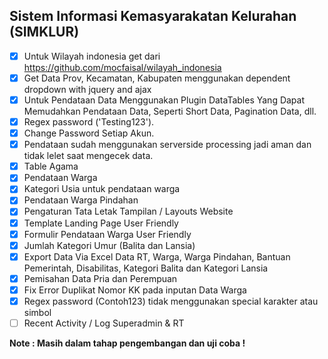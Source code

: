 ## Sistem Informasi Kemasyarakatan Kelurahan (SIMKLUR)

- [x] Untuk Wilayah indonesia get dari https://github.com/mocfaisal/wilayah_indonesia
- [x] Get Data Prov, Kecamatan, Kabupaten menggunakan dependent dropdown with jquery and ajax
- [x] Untuk Pendataan Data Menggunakan Plugin DataTables Yang Dapat Memudahkan Pendataan Data, Seperti Short Data, Pagination Data, dll.
- [x] Regex password ('Testing123').
- [x] Change Password Setiap Akun.
- [x] Pendataan sudah menggunakan serverside processing jadi aman dan tidak lelet saat mengecek data.
- [x] Table Agama
- [x] Pendataan Warga 
- [x] Kategori Usia untuk pendataan warga
- [x] Pendataan Warga Pindahan
- [x] Pengaturan Tata Letak Tampilan / Layouts Website
- [x] Template Landing Page User Friendly
- [x] Formulir Pendataan Warga User Friendly
- [x] Jumlah Kategori Umur (Balita dan Lansia)
- [x] Export Data Via Excel Data RT, Warga, Warga Pindahan, Bantuan Pemerintah, Disabilitas, Kategori Balita dan Kategori Lansia
- [x] Pemisahan Data Pria dan Perempuan
- [x] Fix Error Duplikat Nomor KK pada inputan Data Warga
- [x] Regex password (Contoh123) tidak menggunakan special karakter atau simbol
- [ ] Recent Activity / Log Superadmin & RT

<b>Note<b/> : Masih dalam tahap pengembangan dan uji coba !
